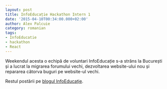 ```yaml
---
layout: post
title: InfoEducație Hackathon Intern 1
date: '2015-04-10T00:34:00.000+02:00'
author: Alex Palcuie
category: romanian
tags:
- InfoEducatie
- hackathon
- React
---
```


Weekendul acesta o echipă de voluntari InfoEducație s-a strâns la București și a lucrat la migrarea forumului vechi, dezvoltarea website-ului nou și repararea câtorva buguri pe website-ul vechi.

Restul postării pe [blogul InfoEducație](http://blog.infoeducatie.ro/stiri/2015/04/07/hackathon-intern-1.html).
